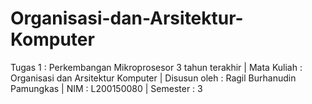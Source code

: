 # Organisasi-dan-Arsitektur-Komputer
Tugas 1 : Perkembangan Mikroprosesor 3 tahun terakhir | Mata Kuliah : Organisasi dan Arsitektur Komputer | Disusun oleh : Ragil Burhanudin Pamungkas | NIM : L200150080 | Semester : 3
